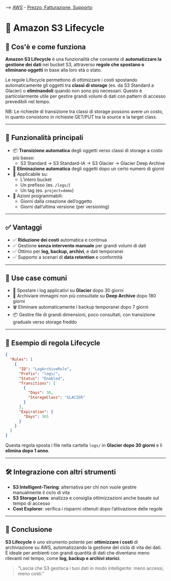 --> [AWS](AWS.md)  -  [Prezzo, Fatturazione, Supporto](Prezzo-Fatturazione-Supporto.md)
# 🔄 Amazon S3 Lifecycle

## 📘 Cos'è e come funziona

**Amazon S3 Lifecycle** è una funzionalità che consente di **automatizzare la gestione dei dati** nei bucket S3, attraverso **regole che spostano o eliminano oggetti** in base alla loro età o stato.

Le regole Lifecycle permettono di ottimizzare i costi spostando automaticamente gli oggetti tra **classi di storage** (es. da S3 Standard a Glacier) o **eliminandoli** quando non sono più necessari. Questo è particolarmente utile per gestire grandi volumi di dati con pattern di accesso prevedibili nel tempo.

NB: Le richieste di transizione tra classi di storage possono avere un costo, in quanto consistono in richieste GET/PUT tra la source e la target class.

---

## 🧩 Funzionalità principali

- 📦 **Transizione automatica** degli oggetti verso classi di storage a costo più basso:
  - S3 Standard → S3 Standard-IA → S3 Glacier → Glacier Deep Archive
- 🧹 **Eliminazione automatica** degli oggetti dopo un certo numero di giorni
- 📂 Applicabile su:
  - L’intero bucket
  - Un prefisso (es. `/logs/`)
  - Un tag (es. `project=demo`)
- 📅 Azioni programmabili:
  - Giorni dalla creazione dell’oggetto
  - Giorni dall’ultima versione (per versioning)

---

## ✅ Vantaggi

- ✅ **Riduzione dei costi** automatica e continua
- ✅ Gestione **senza intervento manuale** per grandi volumi di dati
- ✅ Ottimo per **log, backup, archivi**, e dati temporanei
- ✅ Supporto a scenari di **data retention** e conformità

---

## 🚀 Use case comuni

- 🧾 Spostare i log applicativi su **Glacier** dopo 30 giorni
- 🧊 Archiviare immagini non più consultate su **Deep Archive** dopo 180 giorni
- 🗑️ Eliminare automaticamente i backup temporanei dopo 7 giorni
- 📦 Gestire file di grandi dimensioni, poco consultati, con transizione graduale verso storage freddo

---

## 🧪 Esempio di regola Lifecycle

```json
{
  "Rules": [
    {
      "ID": "LogArchiveRule",
      "Prefix": "logs/",
      "Status": "Enabled",
      "Transitions": [
        {
          "Days": 30,
          "StorageClass": "GLACIER"
        }
      ],
      "Expiration": {
        "Days": 365
      }
    }
  ]
}
```

Questa regola sposta i file nella cartella `logs/` in **Glacier dopo 30 giorni** e li **elimina dopo 1 anno**.

---

## 🛠️ Integrazione con altri strumenti

- **S3 Intelligent-Tiering**: alternativa per chi non vuole gestire manualmente il ciclo di vita
- **S3 Storage Lens**: analizza e consiglia ottimizzazioni anche basate sul tempo di accesso
- **Cost Explorer**: verifica i risparmi ottenuti dopo l’attivazione delle regole

---

## 📌 Conclusione

**S3 Lifecycle** è uno strumento potente per **ottimizzare i costi** di archiviazione su AWS, automatizzando la gestione del ciclo di vita dei dati. È ideale per ambienti con grandi quantità di dati che diventano meno rilevanti nel tempo, come **log, backup e archivi storici**.

> “Lascia che S3 gestisca i tuoi dati in modo intelligente: meno accessi, meno costi.”

